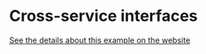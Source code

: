 # Cross-service interfaces

[See the details about this example on the website](https://the-guild.dev/graphql/stitching/docs/handbook/type-merging-interfaces)
